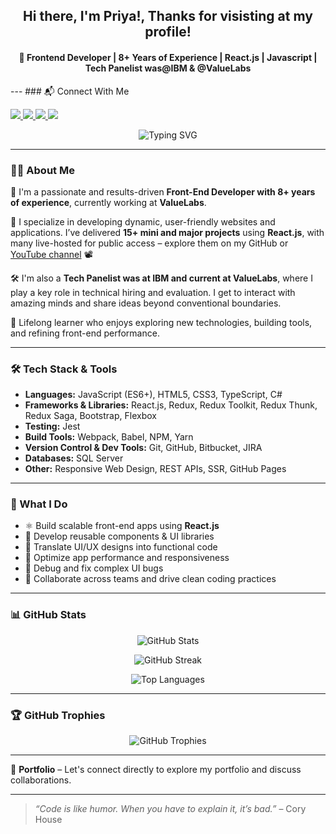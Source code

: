 <h2 align="center">Hi there, I'm Priya!, Thanks for visisting at my profile!</h2>
<h4 align="center">🚀 Frontend Developer | 8+ Years of Experience | React.js | Javascript  | Tech Panelist was@IBM & @ValueLabs </h4>
---
### 📬 Connect With Me

<p align="left">
  <a href="https://www.linkedin.com/in/priya-bagde/" target="_blank">
    <img src="https://img.shields.io/badge/LinkedIn-0077B5?style=for-the-badge&logo=linkedin&logoColor=white" />
  </a>
  <a href="https://github.com/priya42bagde" target="_blank">
    <img src="https://img.shields.io/badge/GitHub-000000?style=for-the-badge&logo=github&logoColor=white" />
  </a>
  <a href="https://youtube.com/channel/UCK1_Op30_pZ1zBs9l3HNyBw" target="_blank">
    <img src="https://img.shields.io/badge/YouTube-FF0000?style=for-the-badge&logo=youtube&logoColor=white" />
  </a>
  <a href="https://leetcode.com/priya42bagde/" target="_blank">
    <img src="https://img.shields.io/badge/Leetcode-FFA116?style=for-the-badge&logo=leetcode&logoColor=black" />
  </a>
</p>

<p align="center">
  <img src="https://readme-typing-svg.demolab.com?font=Fira+Code&size=22&pause=1000&center=true&vCenter=true&width=700&lines=Frontend+Developer+with+8%2B+Years+of+Experience;Crafting+Scalable+and+Modern+Web+Apps;Expert+in+React.js%2C+Redux%2C+JavaScript;Reusable+UI+Components+%7C+Hooks+%7C+SPA;Tech+Panelist+%40+IBM+%26+ValueLabs;Lifelong+Learner+%F0%9F%93%9A+and+Tech+Evangelist" alt="Typing SVG" />
</p>

---

### 👩‍💻 About Me

🌟 I'm a passionate and results-driven **Front-End Developer with 8+ years of experience**, currently working at **ValueLabs**.

💼 I specialize in developing dynamic, user-friendly websites and applications. I’ve delivered **15+ mini and major projects** using **React.js**, with many live-hosted for public access – explore them on my GitHub or [YouTube channel](https://youtube.com/channel/UCK1_Op30_pZ1zBs9l3HNyBw) 📽

🛠 I'm also a **Tech Panelist was at IBM and current at ValueLabs**, where I play a key role in technical hiring and evaluation. I get to interact with amazing minds and share ideas beyond conventional boundaries.

🧠 Lifelong learner who enjoys exploring new technologies, building tools, and refining front-end performance.

---

### 🛠️ Tech Stack & Tools

- **Languages:** JavaScript (ES6+), HTML5, CSS3, TypeScript, C#
- **Frameworks & Libraries:** React.js, Redux, Redux Toolkit, Redux Thunk, Redux Saga, Bootstrap, Flexbox
- **Testing:** Jest
- **Build Tools:** Webpack, Babel, NPM, Yarn
- **Version Control & Dev Tools:** Git, GitHub, Bitbucket, JIRA
- **Databases:** SQL Server
- **Other:** Responsive Web Design, REST APIs, SSR, GitHub Pages

---

### 💼 What I Do

- ⚛️ Build scalable front-end apps using **React.js**
- 🧱 Develop reusable components & UI libraries
- 🧩 Translate UI/UX designs into functional code
- 🚀 Optimize app performance and responsiveness
- 🐞 Debug and fix complex UI bugs
- 🔄 Collaborate across teams and drive clean coding practices

---

### 📊 GitHub Stats

<p align="center">
  <img src="https://github-readme-stats.vercel.app/api?username=priya42bagde&show_icons=true&theme=chartreuse-dark&count_private=true" alt="GitHub Stats" />
</p>

<p align="center">
  <img src="https://github-readme-streak-stats.herokuapp.com/?user=priya42bagde&theme=chartreuse-dark" alt="GitHub Streak" />
</p>

<p align="center">
  <img src="https://github-readme-stats.vercel.app/api/top-langs/?username=priya42bagde&layout=compact&theme=chartreuse-dark" alt="Top Languages" />
</p>

---

### 🏆 GitHub Trophies

<p align="center">
  <img src="https://github-profile-trophy.vercel.app/?username=priya42bagde&theme=onedark&margin-h=15&margin-w=5&no-bg=true" alt="GitHub Trophies" />
</p>

---


📂 **Portfolio** – Let's connect directly to explore my portfolio and discuss collaborations.

---

> _“Code is like humor. When you have to explain it, it’s bad.”_ – Cory House
